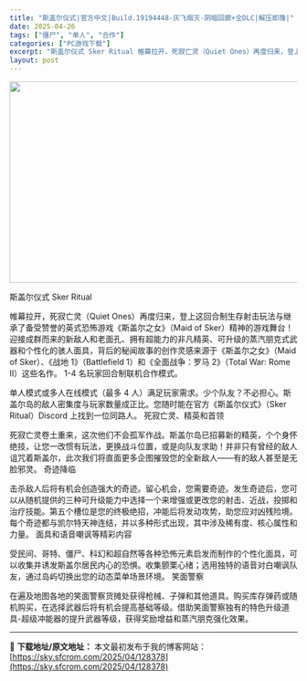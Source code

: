 ```yaml
---
title: "斯盖尔仪式|官方中文|Build.19194448-灰飞烟灭-阴暗回廊+全DLC|解压即撸|"
date: 2025-04-26
tags: ["僵尸", "单人", "合作"]
categories: ["PC游戏下载"]
excerpt: "斯盖尔仪式 Sker Ritual 帷幕拉开，死寂亡灵（Quiet Ones）再度归来，登上这回合制生存射击玩法与继承了备受赞誉的英式恐怖游戏《斯盖尔之女》（Maid of Sker）精神的游戏舞台！迎接成群而来的新敌人和老面孔、拥有超能力的非凡精英、可升级的蒸汽朋克式武器和个性化的骇人面具，背后的&hellip;"
layout: post
---
```


<img class="aligncenter size-full wp-image-128365" src="https://sky.sfcrom.com/wp-content/uploads/2025/04/2025042604475518.webp" alt="" width="616" height="353" />

斯盖尔仪式 Sker Ritual

帷幕拉开，死寂亡灵（Quiet Ones）再度归来，登上这回合制生存射击玩法与继承了备受赞誉的英式恐怖游戏《斯盖尔之女》（Maid of Sker）精神的游戏舞台！迎接成群而来的新敌人和老面孔、拥有超能力的非凡精英、可升级的蒸汽朋克式武器和个性化的骇人面具，背后的秘闻故事的创作灵感来源于《斯盖尔之女》（Maid of Sker）、《战地 1》（Battlefield 1）和《全面战争：罗马 2》（Total War: Rome II）这些名作。
1-4 名玩家回合制联机合作模式。

单人模式或多人在线模式（最多 4 人）满足玩家需求。少个队友？不必担心。斯盖尔岛的敌人密集度与玩家数量成正比。您随时能在官方《斯盖尔仪式》（Sker Ritual）Discord 上找到一位同路人。
死寂亡灵、精英和首领

死寂亡灵卷土重来，这次他们不会孤军作战。斯盖尔岛已招募新的精英，个个身怀绝技，让您一改惯有玩法，更换战斗位置，或是向队友求助！并非只有曾经的敌人诅咒着斯盖尔，此次我们将直面更多企图摧毁您的全新敌人——有的敌人甚至是无脸邪灵。
奇迹降临

击杀敌人后将有机会创造强大的奇迹。留心机会，您需要奇迹。发生奇迹后，您可以从随机提供的三种可升级能力中选择一个来增强或更改您的射击、近战，投掷和治疗技能。第五个槽位是您的终极绝招，冲能后将发动攻势，助您应对凶残险境。每个奇迹都与凯尔特天神连结，并以多种形式出现，其中涉及稀有度、核心属性和力量。
面具和语音嘲讽等精彩内容

受民间、哥特、僵尸、科幻和超自然等各种恐怖元素启发而制作的个性化面具，可以收集并诱发斯盖尔居民内心的恐惧。收集颤栗心绪；选用独特的语音对白嘲讽队友，通过岛屿切换出您的动态菜单场景环境。
笑面警察

在遍及地图各地的笑面警察货摊处获得枪械、子弹和其他道具。购买库存弹药或随机购买，在选择武器后将有机会提高基础等级。借助笑面警察独有的特色升级道具-超级冲能器的提升武器等级，获得奖励增益和蒸汽朋克强化效果。

---
📖 **下载地址/原文地址：** 本文最初发布于我的博客网站：[https://sky.sfcrom.com/2025/04/128378](https://sky.sfcrom.com/2025/04/128378)

